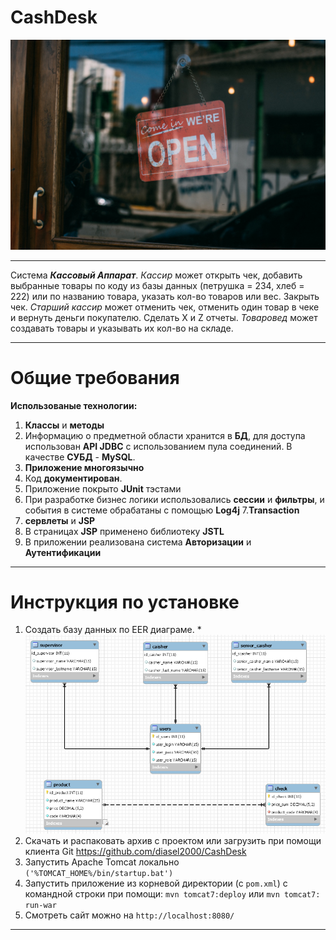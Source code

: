 # CashDesk
![screenshot of sample](https://github.com/diasel2000/CashDesk/blob/master/src/main/webapp/images/home.jpeg)
******************************************************************
Система **_Кассовый_ _Аппарат_**. _Кассир_ может открыть чек, добавить
выбранные товары по коду из базы данных (петрушка = 234, хлеб = 222) или
по названию товара, указать кол-во товаров или вес. Закрыть чек. _Старший_
_кассир_ может отменить чек, отменить один товар в чеке и вернуть деньги
покупателю. Сделать X и Z отчеты. _Товаровед_ может создавать товары и
указывать их кол-во на складе.
*******************************************************************
# Общие требования

**Использованые технологии:**
1. **Классы** и **методы** 
2. Информацию о предметной области хранится в **БД**, для доступа
использован **API JDBC** с использованием пула соединений. В качестве **СУБД** - **MySQL**.
3. **Приложение многоязычно**
4. Код **документирован**.
5. Приложение покрыто **JUnit** тэстами
6. При разработке бизнес логики использовались **сессии** и **фильтры**, и
события в системе обрабатаны с помощью **Log4j**
7.**Transaction** 
8. **сервлеты** и **JSP**
9. В страницах **JSP** применено библиотеку **JSTL**
10. В приложении  реализована система **Авторизации** и **Аутентификации**
*********************************************************************
# Инструкция по установке
1. Создать базу данных по EER диаграме.
*![screenshot of sample](https://github.com/diasel2000/CashDesk/blob/master/src/main/webapp/images/EER.png)
2. Скачать и распаковать архив с проектом или загрузить при помощи клиента Git https://github.com/diasel2000/CashDesk
3. Запустить Apache Tomcat локально ```('%TOMCAT_HOME%/bin/startup.bat')```
4. Запустить приложение из корневой директории (с ```pom.xml```) с командной строки при помощи: ```mvn tomcat7:deploy``` или ```mvn tomcat7: run-war```
5. Cмотреть сайт можно на ```http://localhost:8080/```
***********************************************************************
